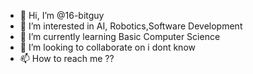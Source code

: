 - 👋 Hi, I’m @16-bitguy
- 👀 I’m interested in AI, Robotics,Software Development
- 🌱 I’m currently learning Basic Computer Science
- 💞️ I’m looking to collaborate on i dont know
- 📫 How to reach me ??

<!---
16-bitguy/16-bitguy is a ✨ special ✨ repository because its `README.md` (this file) appears on your GitHub profile.
You can click the Preview link to take a look at your changes.
--->
